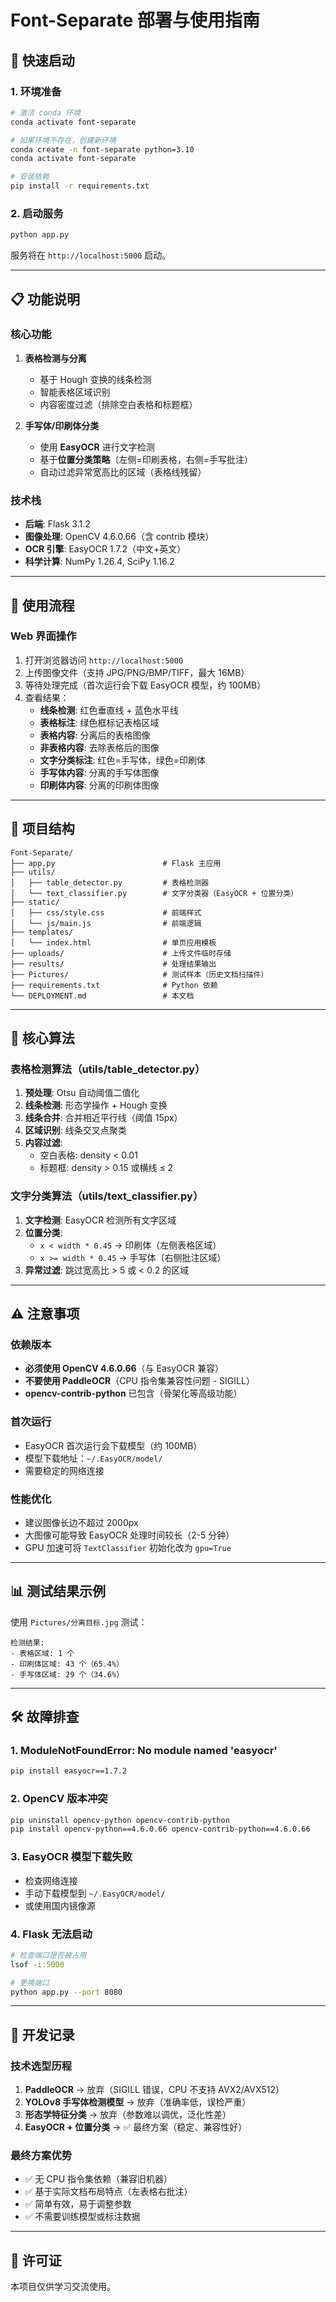 # Font-Separate 部署与使用指南

## 🚀 快速启动

### 1. 环境准备

```bash
# 激活 conda 环境
conda activate font-separate

# 如果环境不存在，创建新环境
conda create -n font-separate python=3.10
conda activate font-separate

# 安装依赖
pip install -r requirements.txt
```

### 2. 启动服务

```bash
python app.py
```

服务将在 `http://localhost:5000` 启动。

---

## 📋 功能说明

### 核心功能

1. **表格检测与分离**
   - 基于 Hough 变换的线条检测
   - 智能表格区域识别
   - 内容密度过滤（排除空白表格和标题框）

2. **手写体/印刷体分类**
   - 使用 **EasyOCR** 进行文字检测
   - 基于**位置分类策略**（左侧=印刷表格，右侧=手写批注）
   - 自动过滤异常宽高比的区域（表格线残留）

### 技术栈

- **后端**: Flask 3.1.2
- **图像处理**: OpenCV 4.6.0.66（含 contrib 模块）
- **OCR 引擎**: EasyOCR 1.7.2（中文+英文）
- **科学计算**: NumPy 1.26.4, SciPy 1.16.2

---

## 🎯 使用流程

### Web 界面操作

1. 打开浏览器访问 `http://localhost:5000`
2. 上传图像文件（支持 JPG/PNG/BMP/TIFF，最大 16MB）
3. 等待处理完成（首次运行会下载 EasyOCR 模型，约 100MB）
4. 查看结果：
   - **线条检测**: 红色垂直线 + 蓝色水平线
   - **表格标注**: 绿色框标记表格区域
   - **表格内容**: 分离后的表格图像
   - **非表格内容**: 去除表格后的图像
   - **文字分类标注**: 红色=手写体，绿色=印刷体
   - **手写体内容**: 分离的手写体图像
   - **印刷体内容**: 分离的印刷体图像

---

## 📂 项目结构

```
Font-Separate/
├── app.py                        # Flask 主应用
├── utils/
│   ├── table_detector.py         # 表格检测器
│   └── text_classifier.py        # 文字分类器（EasyOCR + 位置分类）
├── static/
│   ├── css/style.css             # 前端样式
│   └── js/main.js                # 前端逻辑
├── templates/
│   └── index.html                # 单页应用模板
├── uploads/                      # 上传文件临时存储
├── results/                      # 处理结果输出
├── Pictures/                     # 测试样本（历史文档扫描件）
├── requirements.txt              # Python 依赖
└── DEPLOYMENT.md                 # 本文档
```

---

## 🔧 核心算法

### 表格检测算法（utils/table_detector.py）

1. **预处理**: Otsu 自动阈值二值化
2. **线条检测**: 形态学操作 + Hough 变换
3. **线条合并**: 合并相近平行线（阈值 15px）
4. **区域识别**: 线条交叉点聚类
5. **内容过滤**:
   - 空白表格: density < 0.01
   - 标题框: density > 0.15 或横线 ≤ 2

### 文字分类算法（utils/text_classifier.py）

1. **文字检测**: EasyOCR 检测所有文字区域
2. **位置分类**:
   - `x < width * 0.45` → 印刷体（左侧表格区域）
   - `x >= width * 0.45` → 手写体（右侧批注区域）
3. **异常过滤**: 跳过宽高比 > 5 或 < 0.2 的区域

---

## ⚠️ 注意事项

### 依赖版本

- **必须使用 OpenCV 4.6.0.66**（与 EasyOCR 兼容）
- **不要使用 PaddleOCR**（CPU 指令集兼容性问题 - SIGILL）
- **opencv-contrib-python** 已包含（骨架化等高级功能）

### 首次运行

- EasyOCR 首次运行会下载模型（约 100MB）
- 模型下载地址：`~/.EasyOCR/model/`
- 需要稳定的网络连接

### 性能优化

- 建议图像长边不超过 2000px
- 大图像可能导致 EasyOCR 处理时间较长（2-5 分钟）
- GPU 加速可将 `TextClassifier` 初始化改为 `gpu=True`

---

## 📊 测试结果示例

使用 `Pictures/分离目标.jpg` 测试：

```
检测结果:
- 表格区域: 1 个
- 印刷体区域: 43 个（65.4%）
- 手写体区域: 29 个（34.6%）
```

---

## 🛠️ 故障排查

### 1. ModuleNotFoundError: No module named 'easyocr'

```bash
pip install easyocr==1.7.2
```

### 2. OpenCV 版本冲突

```bash
pip uninstall opencv-python opencv-contrib-python
pip install opencv-python==4.6.0.66 opencv-contrib-python==4.6.0.66
```

### 3. EasyOCR 模型下载失败

- 检查网络连接
- 手动下载模型到 `~/.EasyOCR/model/`
- 或使用国内镜像源

### 4. Flask 无法启动

```bash
# 检查端口是否被占用
lsof -i:5000

# 更换端口
python app.py --port 8080
```

---

## 📝 开发记录

### 技术选型历程

1. **PaddleOCR** → 放弃（SIGILL 错误，CPU 不支持 AVX2/AVX512）
2. **YOLOv8 手写体检测模型** → 放弃（准确率低，误检严重）
3. **形态学特征分类** → 放弃（参数难以调优，泛化性差）
4. **EasyOCR + 位置分类** → ✅ 最终方案（稳定、兼容性好）

### 最终方案优势

- ✅ 无 CPU 指令集依赖（兼容旧机器）
- ✅ 基于实际文档布局特点（左表格右批注）
- ✅ 简单有效，易于调整参数
- ✅ 不需要训练模型或标注数据

---

## 📄 许可证

本项目仅供学习交流使用。
